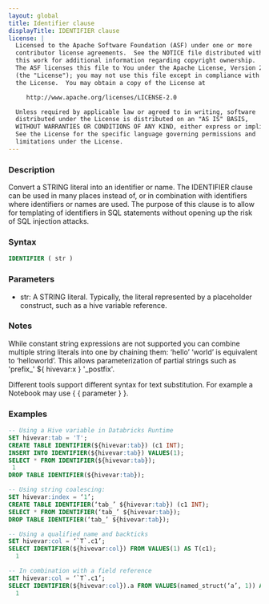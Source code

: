 ```yaml
---
layout: global
title: Identifier clause
displayTitle: IDENTIFIER clause
license: |
  Licensed to the Apache Software Foundation (ASF) under one or more
  contributor license agreements.  See the NOTICE file distributed with
  this work for additional information regarding copyright ownership.
  The ASF licenses this file to You under the Apache License, Version 2.0
  (the "License"); you may not use this file except in compliance with
  the License.  You may obtain a copy of the License at

     http://www.apache.org/licenses/LICENSE-2.0

  Unless required by applicable law or agreed to in writing, software
  distributed under the License is distributed on an "AS IS" BASIS,
  WITHOUT WARRANTIES OR CONDITIONS OF ANY KIND, either express or implied.
  See the License for the specific language governing permissions and
  limitations under the License.
---
```


### Description

Convert a STRING literal into an identifier or name. The IDENTIFIER clause can be used in many places instead of, or in combination with identifiers where identifiers or names are used.
The purpose of this clause is to allow for templating of identifiers in SQL statements without opening up the risk of SQL injection attacks.

### Syntax

```sql
IDENTIFIER ( str )
```

### Parameters

* str: A STRING literal. Typically, the literal represented by a placeholder construct, such as a hive variable reference.

### Notes

While constant string expressions are not supported you can combine multiple string literals into one by chaining them: ‘hello’ ‘world’ is equivalent to ‘helloworld’.
This allows parameterization of partial strings such as 'prefix_' ${ hivevar:x } '_postfix'.

Different tools support different syntax for text substitution. For example a Notebook may use { { parameter } }.

### Examples

```sql
-- Using a Hive variable in Databricks Runtime
SET hivevar:tab = 'T';
CREATE TABLE IDENTIFIER(${hivevar:tab}) (c1 INT);
INSERT INTO IDENTIFIER(${hivevar:tab}) VALUES(1);
SELECT * FROM IDENTIFIER(${hivevar:tab});
 1
DROP TABLE IDENTIFIER(${hivevar:tab});

-- Using string coalescing:
SET hivevar:index = ‘1’;
CREATE TABLE IDENTIFIER(‘tab_’ ${hivevar:tab}) (c1 INT);
SELECT * FROM IDENTIFIER(‘tab_’ ${hivevar:tab});
DROP TABLE IDENTIFIER(‘tab_’ ${hivevar:tab});

-- Using a qualified name and backticks
SET hivevar:col = ‘`T`.c1’;
SELECT IDENTIFIER(${hivevar:col}) FROM VALUES(1) AS T(c1);
  1

-- In combination with a field reference
SET hivevar:col = ‘`T`.c1’;
SELECT IDENTIFIER(${hivevar:col}).a FROM VALUES(named_struct(‘a’, 1)) AS T(c1);
  1
```
